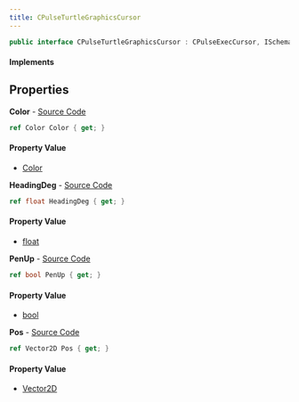 ```yaml
---
title: CPulseTurtleGraphicsCursor
---
```


```csharp
public interface CPulseTurtleGraphicsCursor : CPulseExecCursor, ISchemaClass<CPulseExecCursor>, ISchemaClass<CPulseTurtleGraphicsCursor>, ISchemaField, ISchemaClass, INativeHandle
```

#### Implements

## Properties

**Color** - [Source Code](https://github.com/swiftly-solution/swiftlys2/blob/master/managed/src/SwiftlyS2.Generated/Schemas/Interfaces/CPulseTurtleGraphicsCursor.cs#L16)

```csharp
ref Color Color { get; }
```

#### Property Value

- [Color](/docs/api/shared/natives/color)

**HeadingDeg** - [Source Code](https://github.com/swiftly-solution/swiftlys2/blob/master/managed/src/SwiftlyS2.Generated/Schemas/Interfaces/CPulseTurtleGraphicsCursor.cs#L20)

```csharp
ref float HeadingDeg { get; }
```

#### Property Value

- [float](https://learn.microsoft.com/dotnet/api/system.single)

**PenUp** - [Source Code](https://github.com/swiftly-solution/swiftlys2/blob/master/managed/src/SwiftlyS2.Generated/Schemas/Interfaces/CPulseTurtleGraphicsCursor.cs#L22)

```csharp
ref bool PenUp { get; }
```

#### Property Value

- [bool](https://learn.microsoft.com/dotnet/api/system.boolean)

**Pos** - [Source Code](https://github.com/swiftly-solution/swiftlys2/blob/master/managed/src/SwiftlyS2.Generated/Schemas/Interfaces/CPulseTurtleGraphicsCursor.cs#L18)

```csharp
ref Vector2D Pos { get; }
```

#### Property Value

- [Vector2D](/docs/api/shared/natives/vector2d)

